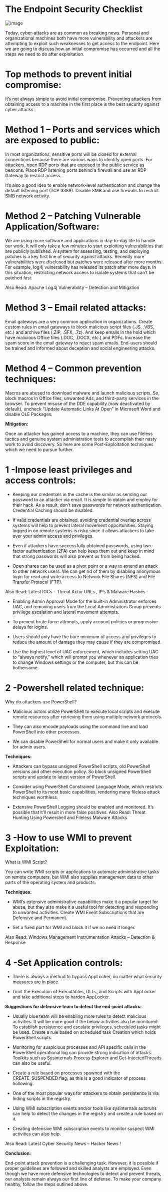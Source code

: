 # The Endpoint Security Checklist


![image](https://user-images.githubusercontent.com/41551654/211865537-cdc628d0-df8f-4cb9-b6b4-526b22cc7c9c.png)


Today, cyber-attacks are as common as breaking news. Personal and organizational machines both have more vulnerability and attackers are attempting to exploit such weaknesses to get access to the endpoint.  Here we are going to discuss how an initial compromise has occurred and all the steps we need to do after exploitation.

# Top methods to prevent initial compromise:

It’s not always simple to avoid initial compromise. Preventing attackers from obtaining access to a machine in the first place is the best security against cyber attacks.

# **Method 1 – Ports and services which are exposed to public:**

In most organizations, sensitive ports will be closed for external connections because there are various ways to identify open ports. For attackers, open RDP ports that are exposed to the public service as beacons. Place RDP listening ports behind a firewall and use an RDP Gateway to restrict access. 

It’s also a good idea to enable network-level authentication and change the default listening port (TCP 3389). Disable SMB and use firewalls to restrict SMB network activity.

# **Method 2 – Patching Vulnerable Application/Software:**

We are using more software and applications in day-to-day life to handle our work.  It will only take a few minutes to start exploiting vulnerabilities that are publicly published. A system for assessing, testing, and deploying patches is a key first line of security against attacks. Recently more vulnerabilities were disclosed but patches were released after more months. For example, log4j vulnerability has released its patch after more days. In this situation, restricting network access to isolate systems that can’t be patched fast.

Also Read: Apache Log4j Vulnerability – Detection and Mitigation

# **Method 3 – Email related attacks:**

Email gateways are a very common application in organizations. Create custom rules in email gateways to block malicious script files (.JS, .VBS, etc.) and archive files (.ZIP, .SFX, .7z). And keep emails in the hold which have malicious Office files (.DOC, .DOCX, etc.) and PDFs. Increase the spam score in the email gateway to reject spam emails. End-users should be trained and informed about deception and social engineering attacks.

# **Method 4 – Common prevention techniques:**

Macros are abused to download malware and launch malicious scripts. So, block macros in Office files, unwanted Ads, and third-party services in the browser. To prevent misuse of the DDE capability (now deactivated by default), uncheck “Update Automatic Links At Open” in Microsoft Word and disable OLE Packages. 

**Mitigation:**

Once an attacker has gained access to a machine, they can use fileless tactics and genuine system administration tools to accomplish their nasty work to avoid discovery. So here are some Post-Exploitation techniques which we need to pursue further.

# **1 -Impose least privileges and access controls:**

- Keeping our credentials in the cache is the similar as sending our password to an attacker via email. It is simple to obtain and employ for their hack. As a result, don’t save passwords for network authentication. Credential Caching should be disabled.

- If valid credentials are obtained, avoiding credential overlap across systems will help to prevent lateral movement opportunities.
Staying logged in on remote systems is risky since it allows attackers to take over your admin access and privileges.

- Even if attackers have successfully obtained passwords, using two-factor authentication (2FA) can help keep them out and keep in mind that strong passwords will also prevent us from being hacked.

- Open shares can be used as a pivot point or a way to extend an attack to other network users. We can get rid of them by disabling anonymous login for read and write access to Network File Shares (NFS) and File Transfer Protocol (FTP).

Also Read: Latest IOCs – Threat Actor URLs , IP’s & Malware Hashes

- Enabling Admin Approval Mode for the built-in Administrator enforces UAC, and removing users from the Local Administrators Group prevents privilege escalation and lateral movement attempts.

- To prevent brute force attempts, apply account policies or progressive delays for logins.

- Users should only have the bare minimum of access and privileges to reduce the amount of damage they may cause if they are compromised.

- Use the highest level of UAC enforcement, which includes setting UAC to “always notify,” which will prompt you whenever an application tries to change Windows settings or the computer, but this can be bothersome.

# **2 -Powershell related technique:**

Why do attackers use PowerShell?

- Malicious actors utilize PowerShell to execute local scripts and execute remote resources after retrieving them using multiple network protocols. 

- They can also encode payloads using the command line and load PowerShell into other processes. 

- We can disable PowerShell for normal users and make it only available for admin users.

**Techniques:**

- Attackers can bypass unsigned PowerShell scripts, old PowerShell versions and other execution policy. So block unsigned PowerShell scripts and update to latest version of PowerShell.

- Consider using PowerShell Constrained Language Mode, which restricts PowerShell to its most basic capabilities, rendering many fileless attack techniques worthless.

- Extensive PowerShell Logging should be enabled and monitored. It’s possible that it’ll result in more false positives.
Also Read: Threat Hunting Using Powershell and Fileless Malware Attacks

# **3 -How to use WMI to prevent Exploitation:**

What is WMI Script?

You can write WMI scripts or applications to automate administrative tasks on remote computers, but WMI also supplies management data to other parts of the operating system and products.

**Techniques:**

- WMI’s extensive administrative capabilities make it a popular target for abuse, but they also make it a useful tool for detecting and responding to unwanted activities. Create WMI Event Subscriptions that are Defensive and Permanent.

- Set a fixed port for WMI and block it if we no need it longer.

Also Read: Windows Management Instrumentation Attacks – Detection & Response

# **4 -Set Application controls:**

- There is always a method to bypass AppLocker, no matter what security measures are in place. 

- Limit the Execution of Executables, DLLs, and Scripts with AppLocker and take additional steps to harden AppLocker.

**Suggestions for defensive team to detect the end-point attacks:**

- Usually blue team will be enabling more rules to detect malicious activities. It will be more good if the below activities also be monitored:
To establish persistence and escalate privileges, scheduled tasks might be used. Create a rule based on scheduled task Creation which holds PowerShell scripts.

- Monitoring for suspicious processes and API specific calls in the PowerShell operational log can provide strong indication of attacks. Toolkits such as Sysinternals Process Explorer and Get-InjectedThreads can also be useful.

- Create a rule based on processes spawned with the CREATE_SUSPENDED flag, as this is a good indicator of process hollowing.

- One of the most popular ways for attackers to obtain persistence is via hiding scripts in the registry. 

- Using WMI subscription events and/or tools like sysinternals autoruns can help to detect the changes in the registry and create a rule based on it.

- Creating defensive WMI subscription events to monitor suspect WMI activities can also help.

Also Read: Latest Cyber Security News – Hacker News !

**Conclusion:**

End-point attack prevention is a challenging task. However, it is possible if proper guidelines are followed and skilled analysts are employed. Even though we have more defensive technologies to detect and prevent threats, our analysts remain always our first line of defense. To make your company healthy, follow the steps outlined above.
